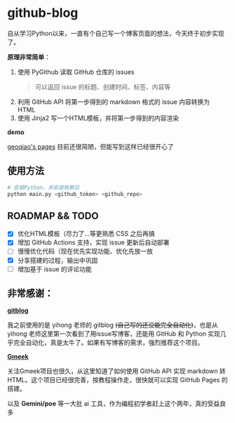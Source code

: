# github-blog

自从学习Python以来，一直有个自己写一个博客页面的想法，今天终于初步实现了。

**原理非常简单**：

1. 使用 PyGithub 读取 GitHub 仓库的 issues
   > 可以返回 issue 的标题、创建时间、标签、内容等
2. 利用 GitHub API 将第一步得到的 markdown 格式的 issue 内容转换为 HTML
3. 使用 Jinja2 写一个HTML模板，并将第一步得到的内容渲染

**demo**

[geoqiao's pages](https://geoqiao.github.io/contents)
目前还很简陋，但能写到这样已经很开心了

## 使用方法

```bash
# 安装Python、并安装依赖后
python main.py <github_token> <github_repo>
```

## ROADMAP && TODO

- [x] 优化HTML模板（尽力了...等更熟悉 CSS 之后再搞
- [x] 增加 GitHub Actions 支持，实现 issue 更新后自动部署
- [ ] 慢慢优化代码（现在优先实现功能、优化先放一放
- [x] 分享搭建的过程，输出中巩固
- [ ] 增加基于 issue 的评论功能

## 非常感谢：

**[gitblog](https://github.com/yihong0618/gitblog)**

我之前使用的是 yihong 老师的 gitblog ~~(自己写的还没能完全自动化)~~，也是从 yihong 老师这里第一次看到了用issue写博客，还能用 GitHub 和 Python 实现几乎完全自动化，真是太牛了。如果有写博客的需求，强烈推荐这个项目。

**[Gmeek](https://github.com/Meekdai/Gmeek)**

关注Gmeek项目也很久，从这里知道了如何使用 GitHub API 实现 markdown 转 HTML。这个项目已经很完善，按教程操作走，很快就可以实现 GitHub Pages 的搭建。

以及 **Gemini/poe** 等一大批 ai 工具，作为编程初学者赶上这个两年，真的受益良多
